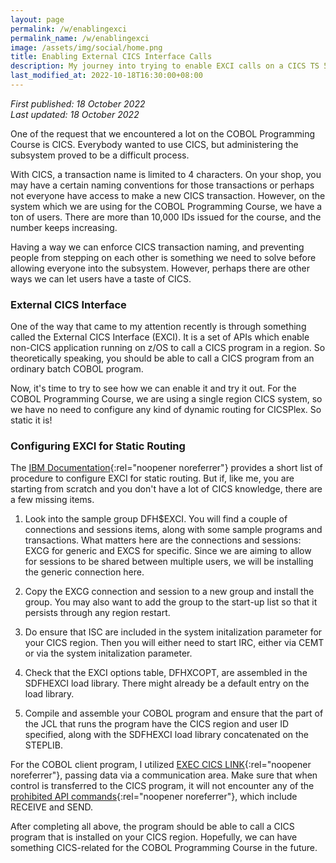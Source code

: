 ```yaml
---
layout: page
permalink: /w/enablingexci
permalink_name: /w/enablingexci
image: /assets/img/social/home.png
title: Enabling External CICS Interface Calls
description: My journey into trying to enable EXCI calls on a CICS TS 5.5 instance.
last_modified_at: 2022-10-18T16:30:00+08:00
---
```


*First published: 18 October 2022*<br>*Last updated: 18 October 2022*

One of the request that we encountered a lot on the COBOL Programming Course is CICS. Everybody wanted to use CICS, but administering the subsystem proved to be a difficult process. 

With CICS, a transaction name is limited to 4 characters. On your shop, you may have a certain naming conventions for those transactions or perhaps not everyone have access to make a new CICS transaction. However, on the system which we are using for the COBOL Programming Course, we have a ton of users. There are more than 10,000 IDs issued for the course, and the number keeps increasing.

Having a way we can enforce CICS transaction naming, and preventing people from stepping on each other is something we need to solve before allowing everyone into the subsystem. However, perhaps there are other ways we can let users have a taste of CICS.

### External CICS Interface

One of the way that came to my attention recently is through something called the External CICS Interface (EXCI). It is a set of APIs which enable non-CICS application running on z/OS to call a CICS program in a region. So theoretically speaking, you should be able to call a CICS program from an ordinary batch COBOL program.

Now, it's time to try to see how we can enable it and try it out. For the COBOL Programming Course, we are using a single region CICS system, so we have no need to configure any kind of dynamic routing for CICSPlex. So static it is!

### Configuring EXCI for Static Routing

The [IBM Documentation](https://www.ibm.com/docs/en/cics-ts/5.5?topic=exci-setting-up-static-routing){:rel="noopener noreferrer"} provides a short list of procedure to configure EXCI for static routing. But if, like me, you are starting from scratch and you don't have a lot of CICS knowledge, there are a few missing items.

1. Look into the sample group DFH$EXCI. You will find a couple of connections and sessions items, along with some sample programs and transactions. What matters here are the connections and sessions: EXCG for generic and EXCS for specific. Since we are aiming to allow for sessions to be shared between multiple users, we will be installing the generic connection here. 

2. Copy the EXCG connection and session to a new group and install the group. You may also want to add the group to the start-up list so that it persists through any region restart. 

3. Do ensure that ISC are included in the system initalization parameter for your CICS region. Then you will either need to start IRC, either via CEMT or via the system initalization parameter.

4. Check that the EXCI options table, DFHXCOPT, are assembled in the SDFHEXCI load library. There might already be a default entry on the load library.

5. Compile and assemble your COBOL program and ensure that the part of the JCL that runs the program have the CICS region and user ID specified, along with the SDFHEXCI load library concatenated on the STEPLIB.

For the COBOL client program, I utilized [EXEC CICS LINK](https://www.ibm.com/docs/en/cics-ts/5.5?topic=interface-exec-cics-link-command-exci){:rel="noopener noreferrer"}, passing data via a communication area. Make sure that when control is transferred to the CICS program, it will not encounter any of the [prohibited API commands](https://www.ibm.com/docs/en/cics-ts/5.5?topic=link-exception-conditions-command){:rel="noopener noreferrer"}, which include RECEIVE and SEND.

After completing all above, the program should be able to call a CICS program that is installed on your CICS region. Hopefully, we can have something CICS-related for the COBOL Programming Course in the future.